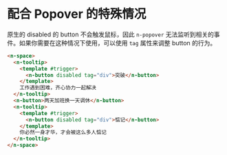 # 配合 Popover 的特殊情况

原生的 disabled 的 button 不会触发鼠标，因此 `n-popover` 无法监听到相关的事件。如果你需要在这种情况下使用，可以使用 `tag` 属性来调整 button 的行为。

```html
<n-space>
  <n-tooltip>
    <template #trigger>
      <n-button disabled tag="div">突破</n-button>
    </template>
    工作遇到困难，齐心协力一起解决
  </n-tooltip>
  <n-button>两天加班换一天调休</n-button>
  <n-tooltip>
    <template #trigger>
      <n-button disabled tag="div">惦记</n-button>
    </template>
    你必然一身才华，才会被这么多人惦记
  </n-tooltip>
</n-space>
```
